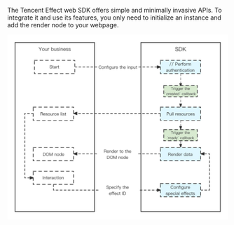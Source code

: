 The Tencent Effect web SDK offers simple and minimally invasive APIs. To integrate it and use its features, you only need to initialize an instance and add the render node to your webpage.

![technological process](image-1.png)
